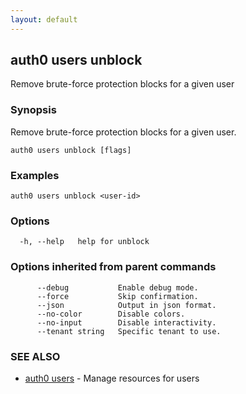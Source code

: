 ```yaml
---
layout: default
---
```

## auth0 users unblock

Remove brute-force protection blocks for a given user

### Synopsis

Remove brute-force protection blocks for a given user.

```
auth0 users unblock [flags]
```

### Examples

```
auth0 users unblock <user-id>
```

### Options

```
  -h, --help   help for unblock
```

### Options inherited from parent commands

```
      --debug           Enable debug mode.
      --force           Skip confirmation.
      --json            Output in json format.
      --no-color        Disable colors.
      --no-input        Disable interactivity.
      --tenant string   Specific tenant to use.
```

### SEE ALSO

* [auth0 users](auth0_users.md)	 - Manage resources for users

